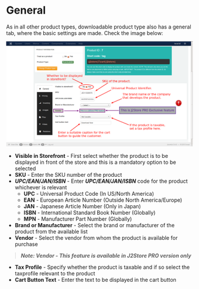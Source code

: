 # General

As in all other product types, downloadable product type also has a general tab, where the basic settings are made. Check the image below:

![](product_down_general.png)

* **Visible in Storefront** - First select whether the product is to be displayed in front of the store and this is a mandatory option to be selected
* **SKU** - Enter the SKU number of the product
* ***UPC/EAN/JAN/ISBN*** - Enter ***UPC/EAN/JAN/ISBN*** code for the product whichever is relevant
    * **UPC** - Universal Product Code (In US/North America)
    * **EAN** - European Article Number (Outside North America/Europe)
    * **JAN** - Japanese Article Number (Only in Japan)
    * **ISBN** - International Standard Book Number (Globally)
    * **MPN** - Manufacturer Part Number (Globally)
* **Brand or Manufacturer** - Select the brand or manufacturer of the product from the available list
* **Vendor** - Select the vendor from whom the product is available for purchase 

> ***Note: Vendor - This feature is available in J2Store PRO version only***

* **Tax Profile** - Specify whether the product is taxable and if so select the taxprofile relevant to the product
* **Cart Button Text** - Enter the text to be displayed in the cart button
